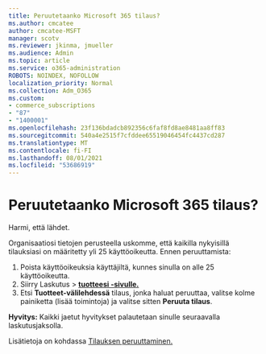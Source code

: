 ```yaml
---
title: Peruutetaanko Microsoft 365 tilaus?
ms.author: cmcatee
author: cmcatee-MSFT
manager: scotv
ms.reviewer: jkinma, jmueller
ms.audience: Admin
ms.topic: article
ms.service: o365-administration
ROBOTS: NOINDEX, NOFOLLOW
localization_priority: Normal
ms.collection: Adm_O365
ms.custom:
- commerce_subscriptions
- "87"
- "1400001"
ms.openlocfilehash: 23f136bdadcb892356c6faf8fd8ae8481aa8ff83
ms.sourcegitcommit: 540a4e2515f7cfddee65519046454fc4437cd287
ms.translationtype: MT
ms.contentlocale: fi-FI
ms.lasthandoff: 08/01/2021
ms.locfileid: "53686919"
---
```

# <a name="canceling-your-microsoft-365-subscription"></a>Peruutetaanko Microsoft 365 tilaus?

Harmi, että lähdet.
  
Organisaatiosi tietojen perusteella uskomme, että kaikilla nykyisillä tilauksiasi on määritetty yli 25 käyttöoikeutta. Ennen peruuttamista:

1. Poista käyttöoikeuksia käyttäjiltä, kunnes sinulla on alle 25 käyttöoikeutta.
2. Siirry Laskutus  \> **[tuotteesi -sivulle.](https://go.microsoft.com/fwlink/p/?linkid=842054)**
3. Etsi **Tuotteet-välilehdessä** tilaus, jonka haluat peruuttaa, valitse kolme painiketta (lisää toimintoja) ja valitse sitten **Peruuta tilaus**.

**Hyvitys:** Kaikki jaetut hyvitykset palautetaan sinulle seuraavalla laskutusjaksolla.

Lisätietoja on kohdassa [Tilauksen peruuttaminen.](/microsoft-365/commerce/subscriptions/cancel-your-subscription)
